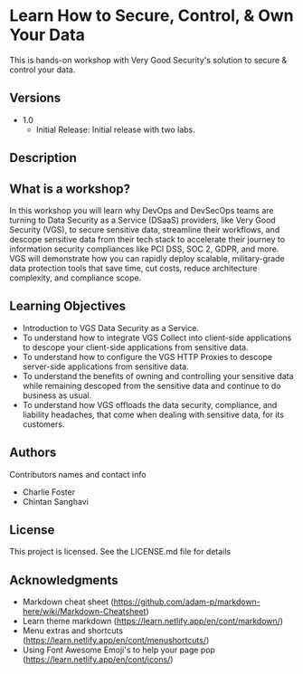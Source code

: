 # Learn How to Secure, Control, & Own Your Data

This is hands-on workshop with Very Good Security's solution to secure & control your data. 

## Versions
 * 1.0
    * Initial Release:
    Initial release with two labs. 


## Description

 ## What is a workshop?

In this workshop you will learn why DevOps and DevSecOps teams are turning to Data Security as a Service (DSaaS) providers, like Very Good Security (VGS), to secure sensitive data, streamline their workflows, and descope sensitive data from their tech stack to accelerate their journey to information security compliances like PCI DSS, SOC 2, GDPR, and more. VGS will demonstrate how you can rapidly deploy scalable, military-grade data protection tools that save time, cut costs, reduce architecture complexity, and compliance scope.

 ## Learning Objectives


- Introduction to VGS Data Security as a Service.
- To understand how to integrate VGS Collect into client-side applications to descope your client-side applications from sensitive data.
- To understand how to configure the VGS HTTP Proxies to descope server-side applications from sensitive data.
- To understand the benefits of owning and controlling your sensitive data while remaining descoped from the sensitive data and continue to do business as usual.
- To understand how VGS offloads the data security, compliance, and liability headaches, that come when dealing with sensitive data, for its customers.

## Authors

Contributors names and contact info

* Charlie Foster
* Chintan Sanghavi 

## License

This project is licensed. See the LICENSE.md file for details

## Acknowledgments

* Markdown cheat sheet (https://github.com/adam-p/markdown-here/wiki/Markdown-Cheatsheet)
* Learn theme markdown (https://learn.netlify.app/en/cont/markdown/)
* Menu extras and shortcuts (https://learn.netlify.app/en/cont/menushortcuts/) 
* Using Font Awesome Emoji's to help your page pop (https://learn.netlify.app/en/cont/icons/)